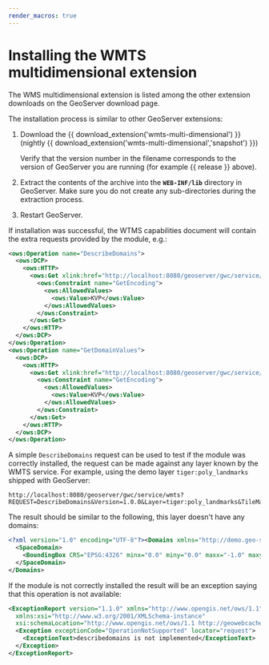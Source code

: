 ```yaml
---
render_macros: true
---
```


# Installing the WMTS multidimensional extension

The WMS multidimensional extension is listed among the other extension downloads on the GeoServer download page.

The installation process is similar to other GeoServer extensions:

1.  Download the {{ download_extension('wmts-multi-dimensional') }} (nightly {{ download_extension('wmts-multi-dimensional','snapshot') }})

    Verify that the version number in the filename corresponds to the version of GeoServer you are running (for example {{ release }} above).

2.  Extract the contents of the archive into the **`WEB-INF/lib`** directory in GeoServer. Make sure you do not create any sub-directories during the extraction process.

3.  Restart GeoServer.

If installation was successful, the WTMS capabilities document will contain the extra requests provided by the module, e.g.:

``` xml
<ows:Operation name="DescribeDomains">
  <ows:DCP>
    <ows:HTTP>
      <ows:Get xlink:href="http://localhost:8080/geoserver/gwc/service/wmts?">
        <ows:Constraint name="GetEncoding">
          <ows:AllowedValues>
            <ows:Value>KVP</ows:Value>
          </ows:AllowedValues>
        </ows:Constraint>
      </ows:Get>
    </ows:HTTP>
  </ows:DCP>
</ows:Operation>
<ows:Operation name="GetDomainValues">
  <ows:DCP>
    <ows:HTTP>
      <ows:Get xlink:href="http://localhost:8080/geoserver/gwc/service/wmts?">
        <ows:Constraint name="GetEncoding">
          <ows:AllowedValues>
            <ows:Value>KVP</ows:Value>
          </ows:AllowedValues>
        </ows:Constraint>
      </ows:Get>
    </ows:HTTP>
  </ows:DCP>
</ows:Operation>
```

A simple `DescribeDomains` request can be used to test if the module was correctly installed, the request can be made against any layer known by the WMTS service. For example, using the demo layer `tiger:poly_landmarks` shipped with GeoServer:

``` guess
http://localhost:8080/geoserver/gwc/service/wmts?REQUEST=DescribeDomains&Version=1.0.0&Layer=tiger:poly_landmarks&TileMatrixSet=EPSG:4326
```

The result should be similar to the following, this layer doesn't have any domains:

``` xml
<?xml version="1.0" encoding="UTF-8"?><Domains xmlns="http://demo.geo-solutions.it/share/wmts-multidim/wmts_multi_dimensional.xsd" xmlns:ows="http://www.opengis.net/ows/1.1">
  <SpaceDomain>
    <BoundingBox CRS="EPSG:4326" minx="0.0" miny="0.0" maxx="-1.0" maxy="-1.0"/>
  </SpaceDomain>
</Domains>
```

If the module is not correctly installed the result will be an exception saying that this operation is not available:

``` xml
<ExceptionReport version="1.1.0" xmlns="http://www.opengis.net/ows/1.1"
  xmlns:xsi="http://www.w3.org/2001/XMLSchema-instance"
  xsi:schemaLocation="http://www.opengis.net/ows/1.1 http://geowebcache.org/schema/ows/1.1.0/owsExceptionReport.xsd">
  <Exception exceptionCode="OperationNotSupported" locator="request">
    <ExceptionText>describedomains is not implemented</ExceptionText>
  </Exception>
</ExceptionReport>
```
